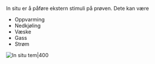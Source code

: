 In situ er å påføre ekstern stimuli på prøven. Dete kan være 
- Oppvarming
- Nedkjøling
- Væske
- Gass
- Strøm

![In situ tem|400](https://crozier.engineering.asu.edu/wp-content/uploads/2013/11/Operando-Diagram.png)
